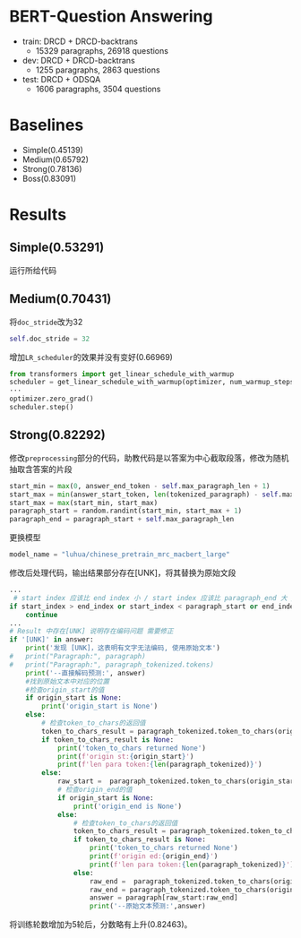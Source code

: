 # BERT-Question Answering

- train: DRCD + DRCD-backtrans
	- 15329 paragraphs, 26918 questions
- dev: DRCD + DRCD-backtrans
	- 1255 paragraphs, 2863 questions
- test: DRCD + ODSQA
	- 1606 paragraphs, 3504 questions

# Baselines

- Simple(0.45139)
- Medium(0.65792)
- Strong(0.78136)
- Boss(0.83091)

# Results

## Simple(0.53291)

运行所给代码

## Medium(0.70431)

将`doc_stride`改为32

```python
self.doc_stride = 32
```

增加`LR_scheduler`的效果并没有变好(0.66969)

```python
from transformers import get_linear_schedule_with_warmup
scheduler = get_linear_schedule_with_warmup(optimizer, num_warmup_steps=100, 	num_training_steps=total_steps)
···
optimizer.zero_grad()
scheduler.step()
```

## Strong(0.82292)

修改`preprocessing`部分的代码，助教代码是以答案为中心截取段落，修改为随机抽取含答案的片段

```python
start_min = max(0, answer_end_token - self.max_paragraph_len + 1)
start_max = min(answer_start_token, len(tokenized_paragraph) - self.max_paragraph_len)
start_max = max(start_min, start_max)
paragraph_start = random.randint(start_min, start_max + 1)
paragraph_end = paragraph_start + self.max_paragraph_len
```

更换模型

```python
model_name = "luhua/chinese_pretrain_mrc_macbert_large"
```

修改后处理代码，输出结果部分存在[UNK]，将其替换为原始文段

```python
...
 # start index 应该比 end index 小 / start index 应该比 paragraph_end 大 / end index 应该比 paragraph_start 小
if start_index > end_index or start_index < paragraph_start or end_index > paragraph_end:
	continue
...
# Result 中存在[UNK] 说明存在编码问题 需要修正
if '[UNK]' in answer:
    print('发现 [UNK]，这表明有文字无法编码, 使用原始文本')
#   print("Paragraph:", paragraph)
#   print("Paragraph:", paragraph_tokenized.tokens)
    print('--直接解码预测:', answer)
    #找到原始文本中对应的位置
    #检查origin_start的值
    if origin_start is None:
        print('origin_start is None')
    else:
        # 检查token_to_chars的返回值
        token_to_chars_result = paragraph_tokenized.token_to_chars(origin_start)
        if token_to_chars_result is None:
            print('token_to_chars returned None')
            print(f'origin st:{origin_start}')
            print(f'len para token:{len(paragraph_tokenized)}')
        else:
            raw_start =  paragraph_tokenized.token_to_chars(origin_start)[0]
            # 检查origin_end的值
            if origin_start is None:
                print('origin_end is None')
            else:
                # 检查token_to_chars的返回值
                token_to_chars_result = paragraph_tokenized.token_to_chars(origin_end)
                if token_to_chars_result is None:
                    print('token_to_chars returned None')
                    print(f'origin ed:{origin_end}')
                    print(f'len para token:{len(paragraph_tokenized)}')
                else:
                    raw_end =  paragraph_tokenized.token_to_chars(origin_end)[1]
                    raw_end = paragraph_tokenized.token_to_chars(origin_end)[1]
                    answer = paragraph[raw_start:raw_end]
                    print('--原始文本预测:',answer)
```

将训练轮数增加为5轮后，分数略有上升(0.82463)。
